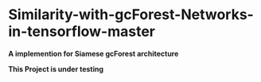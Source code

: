 # Similarity-with-gcForest-Networks-in-tensorflow-master


**A implemention for Siamese gcForest architecture**


**This Project is under testing**



